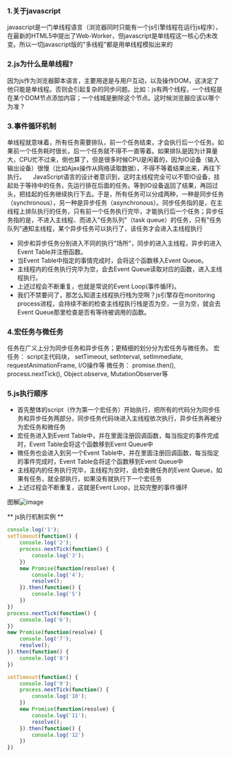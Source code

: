 ### 1.关于javascript
  javascript是一门单线程语言（浏览器同时只能有一个js引擎线程在运行js程序），在最新的HTML5中提出了Web-Worker，但javascript是单线程这一核心仍未改变。所以一切javascript版的"多线程"都是用单线程模拟出来的

### 2.js为什么是单线程?
  因为js作为浏览器脚本语言，主要用途是与用户互动，以及操作DOM，这决定了他只能是单线程。否则会引起复杂的同步问题。比如：js有两个线程，一个线程是在某个DOM节点添加内容；一个线城是删除这个节点。这时候浏览器应该以哪个为准？
  
### 3.事件循环机制
  单线程就意味着，所有任务需要排队，前一个任务结束，才会执行后一个任务。如果前一个任务耗时很长，后一个任务就不得不一直等着。如果排队是因为计算量大，CPU忙不过来，倒也算了，但是很多时候CPU是闲着的，因为IO设备（输入输出设备）很慢（比如Ajax操作从网络读取数据），不得不等着结果出来，再往下执行。
　JavaScript语言的设计者意识到，这时主线程完全可以不管IO设备，挂起处于等待中的任务，先运行排在后面的任务。等到IO设备返回了结果，再回过头，把挂起的任务继续执行下去。于是，所有任务可以分成两种，一种是同步任务（synchronous），另一种是异步任务（asynchronous）。同步任务指的是，在主线程上排队执行的任务，只有前一个任务执行完毕，才能执行后一个任务；异步任务指的是，不进入主线程、而进入"任务队列"（task queue）的任务，只有"任务队列"通知主线程，某个异步任务可以执行了，该任务才会进入主线程执行
 
  * 同步和异步任务分别进入不同的执行"场所"，同步的进入主线程，异步的进入Event Table并注册函数。
  * 当Event Table中指定的事情完成时，会将这个函数移入Event Queue。
  * 主线程内的任务执行完毕为空，会去Event Queue读取对应的函数，进入主线程执行。
  * 上述过程会不断重复，也就是常说的Event Loop(事件循环)。
  * 我们不禁要问了，那怎么知道主线程执行栈为空啊？js引擎存在monitoring process进程，会持续不断的检查主线程执行栈是否为空，一旦为空，就会去Event Queue那里检查是否有等待被调用的函数。
  
### 4.宏任务与微任务
  任务在广义上分为同步任务和异步任务；更精细的划分分为宏任务与微任务。
  宏任务： script主代码块， setTimeout, setInterval, setImmediate,  requestAnimationFrame, I/O操作等
  微任务： promise.then(), process.nextTick(), Object.observe, MutationObserver等
  
### 5.js执行顺序
  * 首先整体的script（作为第一个宏任务）开始执行，把所有的代码分为同步任务和异步任务两部分，同步任务代码块进入主线程依次执行，异步任务再被分为宏任务和微任务
  * 宏任务进入到Event Table中，并在里面注册回调函数，每当指定的事件完成时，Event Table会将这个函数移到Event Queue中
  * 微任务也会进入到另一个Event Table中，并在里面注册回调函数，每当指定的事件完成时，Event Table会将这个函数移到Event Queue中
  * 主线程内的任务执行完毕，主线程为空时，会检查微任务的Event Queue，如果有任务，就全部执行，如果没有就执行下一个宏任务
  * 上述过程会不断重复，这就是Event Loop，比较完整的事件循环
  
  图解![image](https://user-images.githubusercontent.com/48582204/191678492-559e8a87-e2f3-47d4-9126-56a9cf105e13.png)
  
  ** js执行机制实例 **
  ```js
  console.log('1');
  setTimeout(function() {
      console.log('2');
      process.nextTick(function() {
          console.log('3');
      })
      new Promise(function(resolve) {
          console.log('4');
          resolve();
      }).then(function() {
          console.log('5')
      })
  })
  process.nextTick(function() {
      console.log('6');
  })
  new Promise(function(resolve) {
      console.log('7');
      resolve();
  }).then(function() {
      console.log('8')
  })

  setTimeout(function() {
      console.log('9');
      process.nextTick(function() {
          console.log('10');
      })
      new Promise(function(resolve) {
          console.log('11');
          resolve();
      }).then(function() {
          console.log('12')
      })
  })
  ```
  

